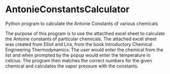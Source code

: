 # AntonieConstantsCalculator
Python program to calculate the Antonie Constants of various chemicals

The purpose of this program is to use the attacthed excel sheet to calculate the Antoine constants of particular chemicals.
The attached excel sheet was created from Elliot and Lira, from the book Introductory Chemical Engineering Thermodynamics.
The user would enter the chemical from the list and when prompted by the popup would enter the temperature in celcius.
The program then matches the correct numbers for the given chemical and calculates the vapor pressure with the constants.
